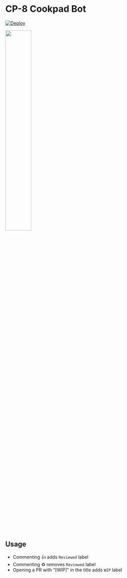 # CP-8 Cookpad Bot

[![Deploy](https://www.herokucdn.com/deploy/button.svg)](https://heroku.com/deploy)

<img src="https://cloud.githubusercontent.com/assets/104138/13375017/617ffdd0-dd95-11e5-9b59-87605963b351.png" width="40%"/>

## Usage

- Commenting :+1: adds `Reviewed` label
- Commenting :recycle: removes `Reviewed` label
- Opening a PR with "[WIP]" in the title adds `WIP` label
